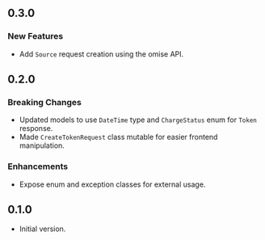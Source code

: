 ## 0.3.0

### New Features

- Add `Source` request creation using the omise API.

## 0.2.0

### Breaking Changes

- Updated models to use `DateTime` type and `ChargeStatus` enum for `Token` response.
- Made `CreateTokenRequest` class mutable for easier frontend manipulation.

### Enhancements

- Expose enum and exception classes for external usage.

## 0.1.0

- Initial version.
